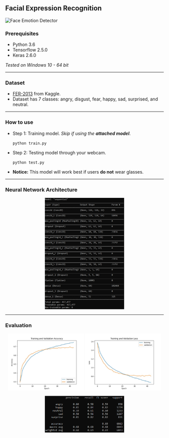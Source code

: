 ## Facial Expression Recognition

![Face Emotion Detector](./figures/demo.gif)

### Prerequisites
* Python 3.6
* Tensorflow 2.5.0
* Keras 2.6.0

*Tested on Windows 10 - 64 bit*

---
### Dataset
* [FER-2013](https://www.kaggle.com/msambare/fer2013) from Kaggle.
* Dataset has 7 classes: angry, disgust, fear, happy, sad, surprised, and neutral.

---
### How to use
* Step 1: Training model. *Skip if using the **attached model***.
    ```
    python train.py
    ```
* Step 2: Testing model through your webcam.
    ```
    python test.py
    ```

* **Notice:** This model will work best if users **do not** wear glasses.

---
### Neural Network Architecture

<p align='middle'><img src="figures/cnn-architecture.jpg" width="50%" height="50%"></p>

---
### Evaluation

<p align='middle'>
  <img src='./figures/accuracy.jpg' width=48% />
  <img src='./figures/loss.jpg' width=48% /> 
</p>
<p align='middle'><img src='./figures/evaluation.jpg' width=50% /></p>